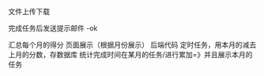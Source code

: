 文件上传下载

完成任务后发送提示邮件 -ok

汇总每个月的得分
    页面展示（根据月份展示）
    后端代码
        定时任务，用本月的减去上月的分数，存数据库
        统计完成时间在某月的任务/进行累加=》并且展示本月的任务
